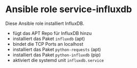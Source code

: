 # Ansible role service-influxdb

Diese Ansible role installiert InfluxDB.

- fügt das APT Repo für InfluxDB hinzu
- installiert das Paket `influxdb` (apt)
- bindet die TCP Ports an localhost
- installiert das Paket `python-requests` (apt)
- installiert das Paket `python-influxdb` (pip)
- aktiviert die systemd unit `influxdb.service`
